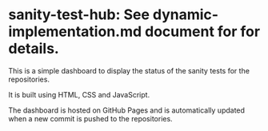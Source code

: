 # sanity-test-hub: See dynamic-implementation.md document for for details.

This is a simple dashboard to display the status of the sanity tests for the repositories.

It is built using HTML, CSS and JavaScript.

The dashboard is hosted on GitHub Pages and is automatically updated when a new commit is pushed to the repositories.
